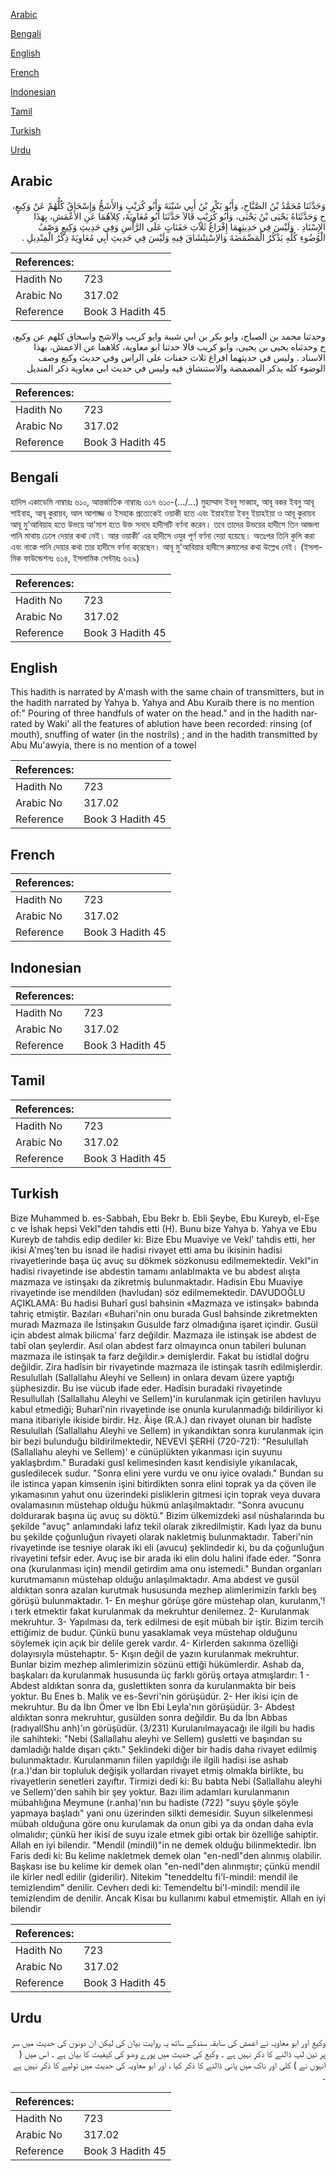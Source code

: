[Arabic](#arabic)

[Bengali](#bengali)

[English](#english)

[French](#french)

[Indonesian](#indonesian)

[Tamil](#tamil)

[Turkish](#turkish)

[Urdu](#urdu)

## Arabic


<div dir="rtl" lang="ar" style={{fontSize:'larger',backgroundColor:'#f8f9fa',padding:20}}>
وَحَدَّثَنَا مُحَمَّدُ بْنُ الصَّبَّاحِ، وَأَبُو بَكْرِ بْنُ أَبِي شَيْبَةَ وَأَبُو كُرَيْبٍ وَالأَشَجُّ وَإِسْحَاقُ كُلُّهُمْ عَنْ وَكِيعٍ، ح وَحَدَّثَنَاهُ يَحْيَى بْنُ يَحْيَى، وَأَبُو كُرَيْبٍ قَالاَ حَدَّثَنَا أَبُو مُعَاوِيَةَ، كِلاَهُمَا عَنِ الأَعْمَشِ، بِهَذَا الإِسْنَادِ ‏.‏ وَلَيْسَ فِي حَدِيثِهِمَا إِفْرَاغُ ثَلاَثِ حَفَنَاتٍ عَلَى الرَّأْسِ وَفِي حَدِيثِ وَكِيعٍ وَصْفُ الْوُضُوءِ كُلِّهِ يَذْكُرُ الْمَضْمَضَةَ وَالاِسْتِنْشَاقَ فِيهِ وَلَيْسَ فِي حَدِيثِ أَبِي مُعَاوِيَةَ ذِكْرُ الْمِنْدِيلِ ‏.‏
</div>
<div style={{backgroundColor:'#f8f9fa',padding:20, marginBottom: 10}}><table> <thead> <tr> <th>References:</th> <th></th> </tr> </thead> <tbody><tr><td>Hadith No</td><td>723</td></tr><tr><td>Arabic No</td><td>317.02</td></tr><tr><td>Reference</td><td>Book 3 Hadith 45</td></tr></tbody></table></div>


<div dir="rtl" lang="ar" style={{fontSize:'larger',backgroundColor:'#f8f9fa',padding:20}}>
وحدثنا محمد بن الصباح، وابو بكر بن ابي شيبة وابو كريب والاشج واسحاق كلهم عن وكيع، ح وحدثناه يحيى بن يحيى، وابو كريب قالا حدثنا ابو معاوية، كلاهما عن الاعمش، بهذا الاسناد . وليس في حديثهما افراغ ثلاث حفنات على الراس وفي حديث وكيع وصف الوضوء كله يذكر المضمضة والاستنشاق فيه وليس في حديث ابي معاوية ذكر المنديل
</div>
<div style={{backgroundColor:'#f8f9fa',padding:20, marginBottom: 10}}><table> <thead> <tr> <th>References:</th> <th></th> </tr> </thead> <tbody><tr><td>Hadith No</td><td>723</td></tr><tr><td>Arabic No</td><td>317.02</td></tr><tr><td>Reference</td><td>Book 3 Hadith 45</td></tr></tbody></table></div>

## Bengali


<div dir="ltr" lang="bn" style={{fontSize:'larger',backgroundColor:'#f8f9fa',padding:20}}>
হাদিস একাডেমি নাম্বারঃ ৬১০, আন্তর্জাতিক নাম্বারঃ ৩১৭ ৬১০-(.../...) মুহাম্মাদ ইবনু সাব্বাহ, আবূ বকর ইবনু আবূ শাইবাহ, আবূ কুরায়ব, আল আশাজ্জ ও ইসহাক প্রত্যেকেই ওয়াকী হতে এবং ইয়াহইয়া ইবনু ইয়াহইয়া ও আবূ কুরায়ব আবূ মু'আবিয়াহ হতে উভয়ে আ'মাশ হতে উক্ত সনদে হাদীসটি বর্ণনা করেন। তবে তাদের উভয়ের হাদীসে তিন আজলা পানি মাথায় ঢেলে দেয়ার কথা নেই। আর ওয়াকী’ এর হাদীসে ওযুর পূর্ণ বর্ণনা দেয়া হয়েছে। অতঃপর তিনি কুলি করা এবং নাকে পানি দেয়ার কথা তার হাদীসে বর্ণনা করেছেন। আবূ মু'আবিয়ার হাদীসে রুমালের কথা উল্লেখ নেই। (ইসলামিক ফাউন্ডেশনঃ ৬১৪, ইসলামিক সেন্টারঃ ৬২৯)
</div>
<div style={{backgroundColor:'#f8f9fa',padding:20, marginBottom: 10}}><table> <thead> <tr> <th>References:</th> <th></th> </tr> </thead> <tbody><tr><td>Hadith No</td><td>723</td></tr><tr><td>Arabic No</td><td>317.02</td></tr><tr><td>Reference</td><td>Book 3 Hadith 45</td></tr></tbody></table></div>

## English


<div dir="ltr" lang="en" style={{fontSize:'larger',backgroundColor:'#f8f9fa',padding:20}}>
This hadith is narrated by A'mash with the same chain of transmitters, but in the hadith narrated by Yahya b. Yahya and Abu Kuraib there is no mention of:" Pouring of three handfuls of water on the head." and in the hadith narrated by Waki' all the features of ablution have been recorded: rinsing (of mouth), snuffing of water (in the nostrils) ; and in the hadith transmitted by Abu Mu'awyia, there is no mention of a towel
</div>
<div style={{backgroundColor:'#f8f9fa',padding:20, marginBottom: 10}}><table> <thead> <tr> <th>References:</th> <th></th> </tr> </thead> <tbody><tr><td>Hadith No</td><td>723</td></tr><tr><td>Arabic No</td><td>317.02</td></tr><tr><td>Reference</td><td>Book 3 Hadith 45</td></tr></tbody></table></div>

## French


<div dir="ltr" lang="fr" style={{fontSize:'larger',backgroundColor:'#f8f9fa',padding:20}}>

</div>
<div style={{backgroundColor:'#f8f9fa',padding:20, marginBottom: 10}}><table> <thead> <tr> <th>References:</th> <th></th> </tr> </thead> <tbody><tr><td>Hadith No</td><td>723</td></tr><tr><td>Arabic No</td><td>317.02</td></tr><tr><td>Reference</td><td>Book 3 Hadith 45</td></tr></tbody></table></div>

## Indonesian


<div dir="ltr" lang="id" style={{fontSize:'larger',backgroundColor:'#f8f9fa',padding:20}}>

</div>
<div style={{backgroundColor:'#f8f9fa',padding:20, marginBottom: 10}}><table> <thead> <tr> <th>References:</th> <th></th> </tr> </thead> <tbody><tr><td>Hadith No</td><td>723</td></tr><tr><td>Arabic No</td><td>317.02</td></tr><tr><td>Reference</td><td>Book 3 Hadith 45</td></tr></tbody></table></div>

## Tamil


<div dir="ltr" lang="ta" style={{fontSize:'larger',backgroundColor:'#f8f9fa',padding:20}}>

</div>
<div style={{backgroundColor:'#f8f9fa',padding:20, marginBottom: 10}}><table> <thead> <tr> <th>References:</th> <th></th> </tr> </thead> <tbody><tr><td>Hadith No</td><td>723</td></tr><tr><td>Arabic No</td><td>317.02</td></tr><tr><td>Reference</td><td>Book 3 Hadith 45</td></tr></tbody></table></div>

## Turkish


<div dir="ltr" lang="tr" style={{fontSize:'larger',backgroundColor:'#f8f9fa',padding:20}}>
Bize Muhammed b. es-Sabbah, Ebu Bekr b. Ebli Şeybe, Ebu Kureyb, el-Eşe c ve İshak hepsi Vekl"den tahdis etti (H). Bunu bize Yahya b. Yahya ve Ebu Kureyb de tahdis edip dediler ki: Bize Ebu Muaviye ve Vekl' tahdis etti, her ikisi A'meş'ten bu isnad ile hadisi rivayet etti ama bu ikisinin hadisi rivayetlerinde başa üç avuç su dökmek sözkonusu edilmemektedir. Vekl"in hadisi rivayetinde ise abdestin tamamı anlablmakta ve bu abdest alışta mazmaza ve istinşakı da zikretmiş bulunmaktadır. Hadisin Ebu Muaviye rivayetinde ise mendilden (havludan) söz edilmemektedir. DAVUDOĞLU AÇIKLAMA: Bu hadisi Buharî gusl bahsinin «Mazmaza ve istinşak» babında tahriç etmiştir. Bazıları «Buhari'nin onu burada Gusl bahsinde zikretmekten muradı Mazmaza ile İstinşakın Gusulde farz olmadığına işaret içindir. Gusül için abdest almak bilicma' farz değildir. Mazmaza ile istinşak ise abdest de tabî olan şeylerdir. Asıl olan abdest farz olmayınca onun tabileri bulunan mazmaza ile istinşak ta farz değildir.» demişlerdir. Fakat bu istidlal doğru değildir. Zira hadîsin bir rivayetinde mazmaza ile istinşak tasrih edilmişlerdir. Resulullah (Sallallahu Aleyhi ve Selleın) in onlara devam üzere yaptığı şüphesizdir. Bu ise vücub ifade eder. Hadîsin buradaki rivayetinde Resullullah (Sallallahu Aleyhi ve Sellem)'in kurulanmak için getirilen havluyu kabul etmediği; Buharî'nin rivayetinde ise onunla kurulanmadığı bildiriliyor ki mana itibariyle ikiside birdir. Hz. Âişe (R.A.) dan rivayet olunan bir hadîste Resulullah (Sallallahu Aleyhi ve Sellem) in yıkandıktan sonra kurulanmak için bir bezi bulunduğu bildirilmektedir, NEVEVİ ŞERHİ (720-721): "Resulullah (Sallallahu aleyhi ve Sellem)' e cünüplükten yıkanması için suyunu yaklaşbrdım." Buradaki gusl kelimesinden kasıt kendisiyle yıkanılacak, gusledilecek sudur. "Sonra elini yere vurdu ve onu iyice ovaladı." Bundan su ile istinca yapan kimsenin işini bitirdikten sonra elini toprak ya da çöven ile yıkamasının yahut onu üzerindeki pisliklerin gitmesi için toprak veya duvara ovalamasının müstehap olduğu hükmü anlaşılmaktadır. "Sonra avucunu doldurarak başına üç avuç su döktü." Bizim ülkemizdeki asıl nüshalarında bu şekilde "avuç" anlamındaki lafız tekil olarak zikredilmiştir. Kadı İyaz da bunu bu şekilde çoğunluğun rivayeti olarak nakletmiş bulunmaktadır. Taberi'nin rivayetinde ise tesniye olarak iki eli (avucu) şeklindedir ki, bu da çoğunluğun rivayetini tefsir eder. Avuç ise bir arada iki elin dolu halini ifade eder. "Sonra ona (kurulanması için) mendil getirdim ama onu istemedi." Bundan organları kurutmamanın müstehap olduğu anlaşılmaktadır. Ama abdest ve gusül aldıktan sonra azalan kurutmak hususunda mezhep alimlerimizin farklı beş görüşü bulunmaktadır. 1- En meşhur görüşe göre müstehap olan, kurulanm,'!ı terk etmektir fakat kurulanmak da mekruhtur denilemez. 2- Kurulanmak mekruhtur. 3- Yapılması da, terk edilmesi de eşit mübah bir iştir. Bizim tercih ettiğimiz de budur. Çünkü bunu yasaklamak veya müstehap olduğunu söylemek için açık bir delile gerek vardır. 4- Kirlerden sakınma özelliği dolayısıyla müstehaptır. 5- Kışın değil de yazın kurulanmak mekruhtur. Bunlar bizim mezhep alimlerimizin sözünü ettiği hükümlerdir. Ashab da, başkaları da kurulanmak hususunda üç farklı görüş ortaya atmışlardır: 1 - Abdest aldıktan sonra da, guslettikten sonra da kurulanmakta bir beis yoktur. Bu Enes b. Malik ve es-Sevri'nin görüşüdür. 2- Her ikisi için de mekruhtur. Bu da İbn Ömer ve İbn Ebi Leyla'nın görüşüdür. 3- Abdest aldıktan sonra mekruhtur, gusülden sonra değildir. Bu da İbn Abbas (radıyallShu anh)'ın görüşüdür. (3/231) Kurulanılmayacağı ile ilgili bu hadis ile sahihteki: "Nebi (Sallallahu aleyhi ve Sellem) gusletti ve başından su damladığı halde dışarı çıktı." Şeklindeki diğer bir hadis daha rivayet edilmiş bulunmaktadır. Kurulanmanın fiilen yapıldığı ile ilgili hadisi ise ashab (r.a.)'dan bir topluluk değişik yollardan rivayet etmiş olmakla birlikte, bu rivayetlerin senetleri zayıftır. Tirmizi dedi ki: Bu babta Nebi (Sallallahu aleyhi ve Sellem)'den sahih bir şey yoktur. Bazı ilim adamları kurulanmanın mübahlığına Meymune (r.anha)'nın bu hadiste (722) "suyu şöyle şöyle yapmaya başladı" yani onu üzerinden silkti demesidir. Suyun silkelenmesi mübah olduğuna göre onu kurulamak da onun gibi ya da ondan daha evla olmalıdır; çünkü her ikisi de suyu izale etmek gibi ortak bir özelliğe sahiptir. Allah en iyi bilendir. "Mendil (mindil)"in ne demek olduğu bilinmektedir. İbn Faris dedi ki: Bu kelime nakletmek demek olan "en-nedl"den alınmış olabilir. Başkası ise bu kelime kir demek olan "en-nedl"den alınmıştır; çünkü mendil ile kirler nedl edilir (giderilir). Nitekim "teneddeltu fi'l-mindil: mendil ile temizlendim" denilir. Cevherı dedi ki: Temendeltu bi'l-mindil: mendil ile temizlendim de denilir. Ancak Kisaı bu kullanımı kabul etmemiştir. Allah en iyi bilendir
</div>
<div style={{backgroundColor:'#f8f9fa',padding:20, marginBottom: 10}}><table> <thead> <tr> <th>References:</th> <th></th> </tr> </thead> <tbody><tr><td>Hadith No</td><td>723</td></tr><tr><td>Arabic No</td><td>317.02</td></tr><tr><td>Reference</td><td>Book 3 Hadith 45</td></tr></tbody></table></div>

## Urdu


<div dir="rtl" lang="ur" style={{fontSize:'larger',backgroundColor:'#f8f9fa',padding:20}}>
وکیع اور ابو معاویہ نے اعمش کی سابقہ سندکے ساتھ یہ روایت بیان کی لیکن ان دونوں کی حدیث میں سر پر تین لپ ڈالنے کا ذکر نہیں ہے ۔ وکیع کی حدیث میں پورے وضو کی کیفیت کا بیان ہے ۔ اس میں ( انہوں نے ) کلی اور ناک میں پانی ڈالنے کا ذکر کیا ، اور ابو معاویہ کی حدیث میں تولیے کا ذکر نہیں ہے ۔
</div>
<div style={{backgroundColor:'#f8f9fa',padding:20, marginBottom: 10}}><table> <thead> <tr> <th>References:</th> <th></th> </tr> </thead> <tbody><tr><td>Hadith No</td><td>723</td></tr><tr><td>Arabic No</td><td>317.02</td></tr><tr><td>Reference</td><td>Book 3 Hadith 45</td></tr></tbody></table></div>
